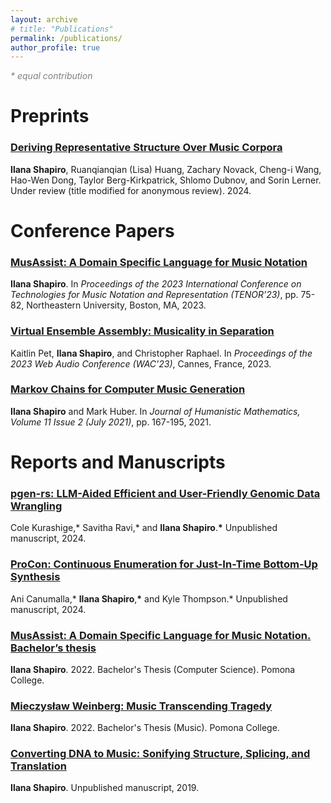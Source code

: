 ```yaml
---
layout: archive
# title: "Publications"
permalink: /publications/
author_profile: true
---
```


<span style="color:grey">_\* equal contribution_</span>

# Preprints

<h3><a href="https://hal.science/hal-04722377" target="_blank">Deriving Representative Structure Over Music Corpora</a></h3>

**Ilana Shapiro**, Ruanqianqian (Lisa) Huang, Zachary Novack, Cheng-i Wang, Hao-Wen Dong, Taylor Berg-Kirkpatrick, Shlomo Dubnov, and Sorin Lerner. Under review (title modified for anonymous review). 2024.

# Conference Papers

<h3><a href="https://www.tenor-conference.org/proceedings/2023/11-TENOR_BOSTON_2023_paper_9804Shapiro.pdf" target="_blank">MusAssist: A Domain Specific Language for Music Notation</a></h3>

**Ilana Shapiro**. In _Proceedings of the 2023 International Conference on Technologies for Music Notation and Representation (TENOR’23)_, pp. 75-82, Northeastern University, Boston, MA, 2023.


<h3><a href="https://doi.org/10.5281/zenodo.6860879" target="_blank">Virtual Ensemble Assembly: Musicality in Separation</a></h3>

Kaitlin Pet, **Ilana Shapiro**, and Christopher Raphael. In _Proceedings of the 2023 Web Audio Conference (WAC'23)_, Cannes, France, 2023.


<h3><a href="https://scholarship.claremont.edu/cgi/viewcontent.cgi?article=1848&context=jhm" target="_blank">Markov Chains for Computer Music Generation</a></h3>

**Ilana Shapiro** and Mark Huber. In _Journal of Humanistic Mathematics, Volume 11 Issue 2 (July 2021)_, pp. 167-195, 2021.


# Reports and Manuscripts

<h3><a href="/files/pgen-rs.pdf" target="_blank">pgen-rs: LLM-Aided Efficient and User-Friendly Genomic Data Wrangling</a></h3>

Cole Kurashige,* Savitha Ravi,* and **Ilana Shapiro**.**\*** Unpublished manuscript, 2024.


<h3><a href="/files/procon.pdf" target="_blank">ProCon: Continuous Enumeration for Just-In-Time Bottom-Up Synthesis</a></h3>

Ani Canumalla,* **Ilana Shapiro**,**\*** and Kyle Thompson.* Unpublished manuscript, 2024.


<h3><a href="https://cs.pomona.edu/classes/cs190/thesis_examples/Shapiro.22.pdf" target="_blank">MusAssist: A Domain Specific Language for Music Notation. Bachelor’s thesis</a></h3>

**Ilana Shapiro**. 2022. Bachelor's Thesis (Computer Science). Pomona College.


<h3><a href="https://scholarship.claremont.edu/pomona_theses/265/" target="_blank">Mieczysław Weinberg: Music Transcending Tragedy</a></h3>

**Ilana Shapiro**. 2022. Bachelor's Thesis (Music). Pomona College.


<h3><a href="/files/dna_music.pdf" target="_blank">Converting DNA to Music: Sonifying Structure, Splicing, and Translation</a></h3>

**Ilana Shapiro**. Unpublished manuscript, 2019.

<!-- {% if author.googlescholar %}
  You can also find my articles on <u><a href="{{author.googlescholar}}">my Google Scholar profile</a>.</u>
  {% include base_path %}

  {% for post in site.publications reversed %}
    {% include archive-single.html %}
  {% endfor %}
{% endif %}

 -->